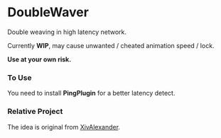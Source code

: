 # DoubleWaver
Double weaving in high latency network.

Currently **WIP**, may cause unwanted / cheated animation speed / lock.

**Use at your own risk.**

### To Use

You need to install **PingPlugin** for a better latency detect.

### Relative Project

The idea is original from [XivAlexander](https://github.com/Soreepeong/XivAlexander).